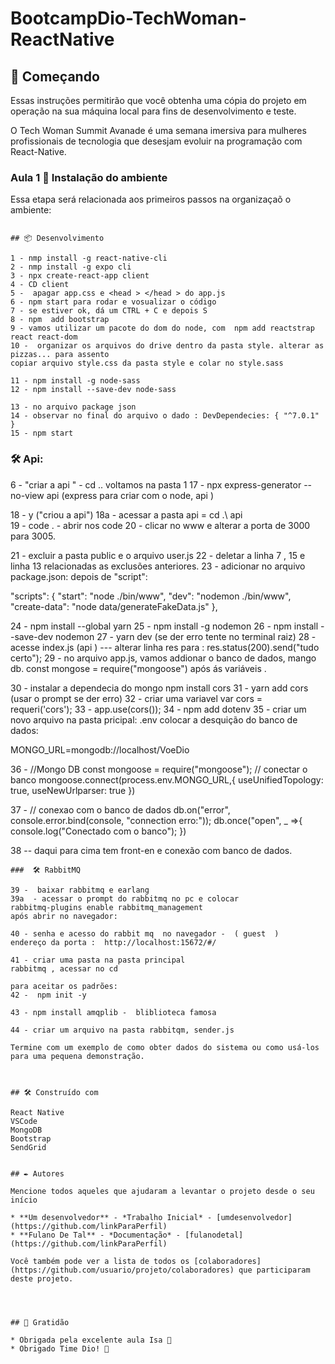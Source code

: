 # BootcampDio-TechWoman-ReactNative

## 🚀 Começando

Essas instruções permitirão que você obtenha uma cópia do projeto em operação na sua máquina local para fins de desenvolvimento e teste.

O Tech Woman Summit Avanade é uma semana imersiva para mulheres profissionais de tecnologia que desesjam evoluir na programação com React-Native. 




### Aula 1 🔧 Instalação do ambiente 

Essa etapa será relacionada aos primeiros passos na organizaçaõ o ambiente:

```

## 📦 Desenvolvimento

1 - nmp install -g react-native-cli
2 - nmp install -g expo cli
3 - npx create-react-app client 
4 - CD client
5 -  apagar app.css e <head > </head > do app.js
6 - npm start para rodar e vosualizar o código 
7 - se estiver ok, dá um CTRL + C e depois S
8 - npm  add bootstrap
9 - vamos utilizar um pacote do dom do node, com  npm add reactstrap react react-dom 
10 -  organizar os arquivos do drive dentro da pasta style. alterar as pizzas... para assento
copiar arquivo style.css da pasta style e colar no style.sass

11 - npm install -g node-sass
12 - npm install --save-dev node-sass

13 - no arquivo package json 
14 - observar no final do arquivo o dado : DevDependecies: { "^7.0.1" }
15 - npm start
```

###  🛠️ Api:

6 -  "criar a api "  -  cd .. voltamos na pasta 1
17 -  npx express-generator --no-view api
(express para criar com o node, api )

18 - y ("criou a api")
18a - acessar a pasta api   = cd .\ api\
19 - code . -  abrir  nos code
20 - clicar no www e alterar a porta  de 3000 para 3005. 

21 - excluir a pasta public e  o arquivo user.js
22 - deletar a linha 7 , 15 e linha 13 relacionadas as exclusões anteriores.
23 - adicionar no arquivo package.json: 
depois de "script":

  "scripts": {
    "start": "node ./bin/www",
    "dev": "nodemon ./bin/www",
    "create-data": "node data/generateFakeData.js"
  },

24 - npm install --global yarn
25 - npm install -g nodemon
26 - npm install --save-dev nodemon
27 - yarn dev  (se der erro tente no terminal raiz)
28 -  acesse index.js (api ) --- alterar linha res para :
  res.status(200).send("tudo certo");
29 - no arquivo app.js, vamos addionar o banco de dados, mango db.
const mongose = require("mongoose")
após ás variáveis .

30 - instalar a dependecia do mongo 
npm install cors
31 - yarn add cors   (usar o prompt se der erro)
32 - criar uma variavel var cors =  requeri('cors');
33 - app.use(cors());
34 -  npm add dotenv
35 - criar um novo arquivo na pasta pricipal:
.env
colocar a desquição do banco de dados:

MONGO_URL=mongodb://localhost/VoeDio

36 - //Mongo DB
const mongoose = require("mongoose");
// conectar o banco 
mongoose.connect(process.env.MONGO_URL,{
    useUnifiedTopology: true,
    useNewUrlparser: true
})


37 - // conexao com o banco de dados
db.on("error", console.error.bind(console, "connection erro:"));
db.once("open", _ =>{
    console.log("Conectado com o banco");
})

38  -- daqui para cima tem front-en e conexão com banco de
dados.

```
###  🛠️ RabbitMQ

39 -  baixar rabbitmq e earlang
39a  - acessar o prompt do rabbitmq no pc e colocar 
rabbitmq-plugins enable rabbitmq_management
após abrir no navegador:

40 - senha e acesso do rabbit mq  no navegador -  ( guest  )
endereço da porta :  http://localhost:15672/#/

41 - criar uma pasta na pasta principal
rabbitmq , acessar no cd

para aceitar os padrões:
42 -  npm init -y

43 - npm install amqplib -  bliblioteca famosa

44 - criar um arquivo na pasta rabbitqm, sender.js

Termine com um exemplo de como obter dados do sistema ou como usá-los para uma pequena demonstração.



## 🛠️ Construído com

React Native 
VSCode 
MongoDB  
Bootstrap
SendGrid


## ✒️ Autores

Mencione todos aqueles que ajudaram a levantar o projeto desde o seu início

* **Um desenvolvedor** - *Trabalho Inicial* - [umdesenvolvedor](https://github.com/linkParaPerfil)
* **Fulano De Tal** - *Documentação* - [fulanodetal](https://github.com/linkParaPerfil)

Você também pode ver a lista de todos os [colaboradores](https://github.com/usuario/projeto/colaboradores) que participaram deste projeto.




## 🎁 Gratidão

* Obrigada pela excelente aula Isa 📢
* Obrigado Time Dio! 📢



